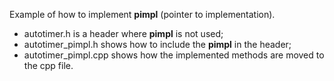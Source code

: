 Example of how to implement **pimpl** (pointer to implementation). 

* autotimer.h is a header where **pimpl** is not used;
* autotimer_pimpl.h shows how to include the **pimpl** in the header;
* autotimer_pimpl.cpp shows how the implemented methods are moved to the cpp file. 

